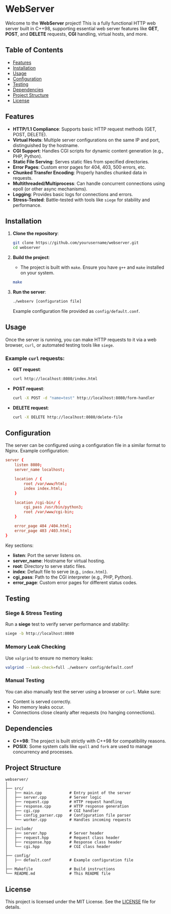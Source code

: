 # WebServer

Welcome to the **WebServer** project! This is a fully functional HTTP web server built in C++98, supporting essential web server features like **GET**, **POST**, and **DELETE** requests, **CGI** handling, virtual hosts, and more.

## Table of Contents

- [Features](#features)
- [Installation](#installation)
- [Usage](#usage)
- [Configuration](#configuration)
- [Testing](#testing)
- [Dependencies](#dependencies)
- [Project Structure](#project-structure)
- [License](#license)

## Features

- **HTTP/1.1 Compliance**: Supports basic HTTP request methods (GET, POST, DELETE).
- **Virtual Hosts**: Multiple server configurations on the same IP and port, distinguished by the hostname.
- **CGI Support**: Handles CGI scripts for dynamic content generation (e.g., PHP, Python).
- **Static File Serving**: Serves static files from specified directories.
- **Error Pages**: Custom error pages for 404, 403, 500 errors, etc.
- **Chunked Transfer Encoding**: Properly handles chunked data in requests.
- **Multithreaded/Multiprocess**: Can handle concurrent connections using epoll (or other async mechanisms).
- **Logging**: Provides basic logs for connections and errors.
- **Stress-Tested**: Battle-tested with tools like `siege` for stability and performance.

## Installation

1. **Clone the repository**:
   ```bash
   git clone https://github.com/yourusername/webserver.git
   cd webserver
   ```

2. **Build the project**:
   - The project is built with `make`. Ensure you have `g++` and `make` installed on your system.
   ```bash
   make
   ```

3. **Run the server**:
   ```bash
   ./webserv [configuration file]
   ```

   Example configuration file provided as `config/default.conf`.

## Usage

Once the server is running, you can make HTTP requests to it via a web browser, `curl`, or automated testing tools like `siege`.

### Example `curl` requests:
- **GET request**:
  ```bash
  curl http://localhost:8080/index.html
  ```

- **POST request**:
  ```bash
  curl -X POST -d "name=test" http://localhost:8080/form-handler
  ```

- **DELETE request**:
  ```bash
  curl -X DELETE http://localhost:8080/delete-file
  ```

## Configuration

The server can be configured using a configuration file in a similar format to Nginx. Example configuration:

```conf
server {
    listen 8080;
    server_name localhost;

    location / {
        root /var/www/html;
        index index.html;
    }

    location /cgi-bin/ {
        cgi_pass /usr/bin/python3;
        root /var/www/cgi-bin;
    }

    error_page 404 /404.html;
    error_page 403 /403.html;
}
```

Key sections:
- **listen**: Port the server listens on.
- **server_name**: Hostname for virtual hosting.
- **root**: Directory to serve static files.
- **index**: Default file to serve (e.g., `index.html`).
- **cgi_pass**: Path to the CGI interpreter (e.g., PHP, Python).
- **error_page**: Custom error pages for different status codes.

## Testing

### Siege & Stress Testing
Run a **siege** test to verify server performance and stability:

```bash
siege -b http://localhost:8080
```

### Memory Leak Checking
Use `valgrind` to ensure no memory leaks:

```bash
valgrind --leak-check=full ./webserv config/default.conf
```

### Manual Testing
You can also manually test the server using a browser or `curl`. Make sure:
- Content is served correctly.
- No memory leaks occur.
- Connections close cleanly after requests (no hanging connections).

## Dependencies

- **C++98**: The project is built strictly with C++98 for compatibility reasons.
- **POSIX**: Some system calls like `epoll` and `fork` are used to manage concurrency and processes.

## Project Structure

```
webserver/
│
├── src/
│   ├── main.cpp            # Entry point of the server
│   ├── server.cpp          # Server logic
│   ├── request.cpp         # HTTP request handling
│   ├── response.cpp        # HTTP response generation
│   ├── cgi.cpp             # CGI handler
│   ├── config_parser.cpp   # Configuration file parser
│   └── worker.cpp          # Handles incoming requests
│
├── include/
│   ├── server.hpp          # Server header
│   ├── request.hpp         # Request class header
│   ├── response.hpp        # Response class header
│   └── cgi.hpp             # CGI class header
│
├── config/
│   ├── default.conf        # Example configuration file
│
├── Makefile                # Build instructions
└── README.md               # This README file
```

## License

This project is licensed under the MIT License. See the [LICENSE](LICENSE) file for details.
```
